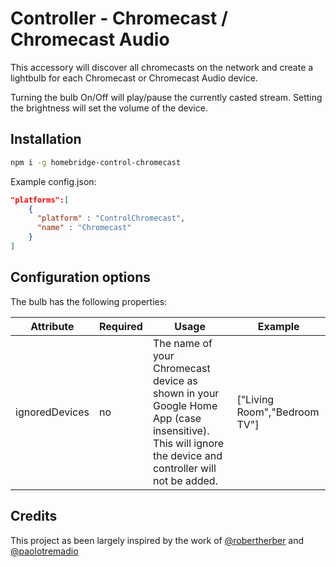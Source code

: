
# Controller - Chromecast / Chromecast Audio  

This accessory will discover all chromecasts on the network and create a lightbulb for each Chromecast or Chromecast Audio device.  
  
Turning the bulb On/Off  will play/pause the currently casted stream.
Setting the brightness will set the volume of the device.

## Installation

```sh
npm i -g homebridge-control-chromecast
```
  
Example config.json:  
  
```json
"platforms":[
    {
      "platform" : "ControlChromecast",
      "name" : "Chromecast"
    }
]
```
  
## Configuration options  

The bulb has the following properties:
  
| Attribute | Required | Usage | Example |
|-----------|----------|-------|---------|
| ignoredDevices | no | The name of your Chromecast device as shown in your Google Home App (case insensitive). This will ignore the device and controller will not be added. | ["Living Room","Bedroom TV"] |

## Credits
This project as been largely inspired by the work of [@robertherber](https://bitbucket.org/robertherber/homebridge-chromecast/src) and [@paolotremadio](https://github.com/paolotremadio/homebridge-automation-chromecast)
